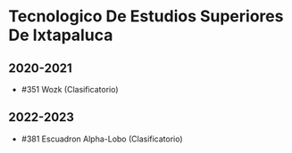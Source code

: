 # Tecnologico De Estudios Superiores De Ixtapaluca

## 2020-2021

- #351 Wozk (Clasificatorio)

## 2022-2023

- #381 Escuadron Alpha-Lobo (Clasificatorio)


